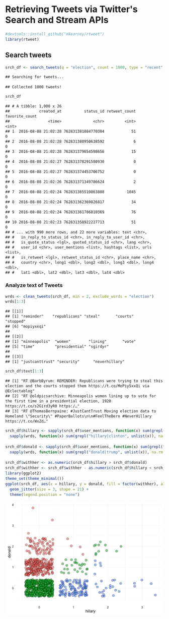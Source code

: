 Retrieving Tweets via Twitter's Search and Stream APIs
================

``` r
#devtools::install_github("mkearney/rtweet")
library(rtweet)
```

Search tweets
-------------

``` r
srch_df <- search_tweets(q = "election", count = 1000, type = "recent", lang = "en")
```

    ## Searching for tweets...

    ## Collected 1000 tweets!

``` r
srch_df
```

    ## # A tibble: 1,000 x 26
    ##             created_at          status_id retweet_count favorite_count
    ##                 <time>              <chr>         <int>          <int>
    ## 1  2016-08-08 21:02:28 762831381084770304            51              0
    ## 2  2016-08-08 21:02:28 762831380950638592             6              0
    ## 3  2016-08-08 21:02:28 762831379654598656            15              0
    ## 4  2016-08-08 21:02:27 762831378291580930             0              0
    ## 5  2016-08-08 21:02:27 762831374453706752             0              0
    ## 6  2016-08-08 21:02:26 762831371349786624             2              0
    ## 7  2016-08-08 21:02:24 762831365519863808          1045              0
    ## 8  2016-08-08 21:02:24 762831362369826817            34              0
    ## 9  2016-08-08 21:02:24 762831361786810369            76              0
    ## 10 2016-08-08 21:02:23 762831358922227713            51              0
    ## # ... with 990 more rows, and 22 more variables: text <chr>,
    ## #   in_reply_to_status_id <chr>, in_reply_to_user_id <chr>,
    ## #   is_quote_status <lgl>, quoted_status_id <chr>, lang <chr>,
    ## #   user_id <chr>, user_mentions <list>, hashtags <list>, urls <list>,
    ## #   is_retweet <lgl>, retweet_status_id <chr>, place_name <chr>,
    ## #   country <chr>, long1 <dbl>, long2 <dbl>, long3 <dbl>, long4 <dbl>,
    ## #   lat1 <dbl>, lat2 <dbl>, lat3 <dbl>, lat4 <dbl>

### Analyze text of Tweets

``` r
wrds <- clean_tweets(srch_df, min = 2, exclude_words = "election")
wrds[1:3]
```

    ## [[1]]
    ## [1] "reminder"    "republicans" "steal"       "courts"      "stopped"    
    ## [6] "mopiyxxqi"  
    ## 
    ## [[2]]
    ## [1] "minneapolis"  "women"        "lining"       "vote"        
    ## [5] "time"         "presidential" "sgirdyr"     
    ## 
    ## [[3]]
    ## [1] "justcanttrust" "security"      "neverhillary"

``` r
srch_df$text[1:3]
```

    ## [1] "RT @BarbByrum: REMINDER: Republicans were trying to steal this election and the courts stopped them https://t.co/MoPiy5xxQi via @Eclectablog"    
    ## [2] "RT @oldpicsarchive: Minneapolis women lining up to vote for the first time in a presidential election, 1920 https://t.co/s2Gird3yR0 https:/…"    
    ## [3] "RT @ThomasBernpaine: #JustCantTrust Moving election data to Homeland \"Security\" #PaperBallots\n\n#FeelTheBern #NeverHillary https://t.co/WxZd…"

``` r
srch_df$hillary <- sapply(srch_df$user_mentions, function(x) sum(grepl("1339835893", unlist(x)), na.rm = TRUE)) + 
  sapply(wrds, function(x) sum(grepl("hillary|clinton", unlist(x)), na.rm = TRUE))

srch_df$donald <- sapply(srch_df$user_mentions, function(x) sum(grepl("25073877", unlist(x)), na.rm = TRUE)) + 
  sapply(wrds, function(x) sum(grepl("donald|trump", unlist(x)), na.rm = TRUE))

srch_df$withher <- as.numeric(srch_df$hillary > srch_df$donald)
srch_df$withher <- srch_df$withher - as.numeric(srch_df$hillary < srch_df$donald)
library(ggplot2)
theme_set(theme_minimal())
ggplot(srch_df, aes(x = hillary, y = donald, fill = factor(withher), alpha = .9)) + 
  geom_jitter(size = 3, shape = 21) + 
  theme(legend.position = "none")
```

![](vignette.search_files/figure-markdown_github/unnamed-chunk-4-1.png)
